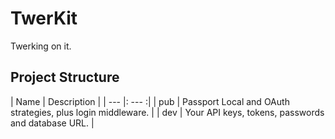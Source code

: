 TwerKit
=======

Twerking on it.


Project Structure
-----------------

| Name | Description |
| --- |: --- :|
| pub | Passport Local and OAuth strategies, plus login middleware. |
| dev | Your API keys, tokens, passwords and database URL.          |
